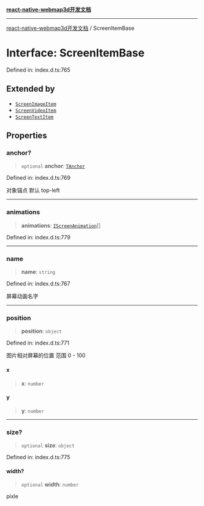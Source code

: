 [**react-native-webmap3d开发文档**](../README.md)

***

[react-native-webmap3d开发文档](../globals.md) / ScreenItemBase

# Interface: ScreenItemBase

Defined in: index.d.ts:765

## Extended by

- [`ScreenImageItem`](ScreenImageItem.md)
- [`ScreenVideoItem`](ScreenVideoItem.md)
- [`ScreenTextItem`](ScreenTextItem.md)

## Properties

### anchor?

> `optional` **anchor**: [`TAnchor`](../type-aliases/TAnchor.md)

Defined in: index.d.ts:769

对象锚点 默认 top-left

***

### animations

> **animations**: [`IScreenAnimation`](../type-aliases/IScreenAnimation.md)[]

Defined in: index.d.ts:779

***

### name

> **name**: `string`

Defined in: index.d.ts:767

屏幕动画名字

***

### position

> **position**: `object`

Defined in: index.d.ts:771

图片相对屏幕的位置 范围 0 - 100

#### x

> **x**: `number`

#### y

> **y**: `number`

***

### size?

> `optional` **size**: `object`

Defined in: index.d.ts:775

#### width?

> `optional` **width**: `number`

pixle
